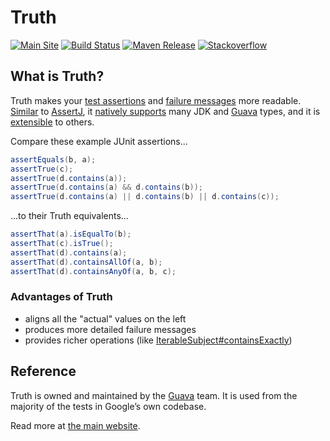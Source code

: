 # Truth

[![Main Site][gh-pages-shield]][gh-pages-link]
[![Build Status][travis-shield]][travis-link]
[![Maven Release][maven-shield]][maven-link]
[![Stackoverflow][stackoverflow-shield]][stackoverflow-link]

## What is Truth?

Truth makes your [test assertions] and [failure messages] more readable.
[Similar][comparison] to [AssertJ], it [natively supports][known_types] many JDK
and [Guava] types, and it is [extensible][extension] to others.

Compare these example JUnit assertions...

```java
assertEquals(b, a);
assertTrue(c);
assertTrue(d.contains(a));
assertTrue(d.contains(a) && d.contains(b));
assertTrue(d.contains(a) || d.contains(b) || d.contains(c));
```

...to their Truth equivalents...

```java
assertThat(a).isEqualTo(b);
assertThat(c).isTrue();
assertThat(d).contains(a);
assertThat(d).containsAllOf(a, b);
assertThat(d).containsAnyOf(a, b, c);
```

### Advantages of Truth

* aligns all the "actual" values on the left
* produces more detailed failure messages
* provides richer operations (like [IterableSubject#containsExactly](https://github.com/google/truth/blob/master/core/src/main/java/com/google/common/truth/IterableSubject.java))

## Reference

Truth is owned and maintained by the [Guava] team. It is used from the majority
of the tests in Google’s own codebase.

Read more at [the main website](https://google.github.io/truth).

<!-- references -->

[test assertions]: https://google.github.io/truth/benefits#readable-assertions
[failure messages]: https://google.github.io/truth/benefits#readable-messages
[comparison]: https://google.github.io/truth/comparison
[AssertJ]: http://joel-costigliola.github.io/assertj/
[known_types]: https://google.github.io/truth/known_types
[extension]: https://google.github.io/truth/extension
[Guava]: https://github.com/google/guava
[gh-pages-shield]: https://img.shields.io/badge/main%20site-google.github.io/truth-ff55ff.png?style=flat
[gh-pages-link]: https://google.github.io/truth/
[travis-shield]: https://img.shields.io/travis/google/truth.png
[travis-link]: https://travis-ci.org/google/truth
[maven-shield]: https://img.shields.io/maven-central/v/com.google.truth/truth.png
[maven-link]: https://search.maven.org/artifact/com.google.truth/truth
[stackoverflow-shield]: https://img.shields.io/badge/stackoverflow-truth-5555ff.png?style=flat
[stackoverflow-link]: https://stackoverflow.com/questions/tagged/google-truth